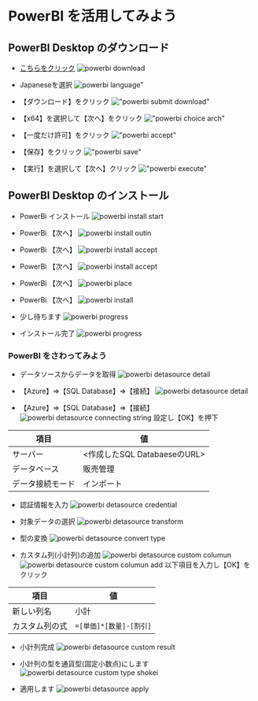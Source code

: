 # PowerBI を活用してみよう

## PowerBI Desktop のダウンロード
- [こちらをクリック][1]
![powerbi download](images/powerbi-download-page.png "powerbi donwload")

- Japaneseを選択
![powerbi language"](images/powerbi-download-page-choice-language.png "powerbi language")

- 【ダウンロード】をクリック
!["powerbi submit download"](images/powerbi-download-submit.png "powerbi submit download")


- 【x64】を選択して【次へ】をクリック
!["powerbi choice arch"](images/powerbi-download-choice-arch.png "powerbi choice arch")

- 【一度だけ許可】をクリック
!["powerbi accept"](images/powerbi-download-accept.png "powerbi accept")


- 【保存】をクリック
!["powerbi save"](images/powerbi-download-save.png "powerbi save")


- 【実行】を選択して【次へ】クリック
!["powerbi execute"](images/powerbi-download-execute.png "powerbi execute")

## PowerBI Desktop のインストール
- PowerBi インストール
![powerbi install start](images/powerbi-install-start.png "powerbi install start")

- PowerBi 【次へ】
![powerbi install outin](images/powerbi-install-outin.png "powerbi install stoutin")

- PowerBi 【次へ】
![powerbi install accept](images/powerbi-install-accept.png "powerbi install accept")

- PowerBi 【次へ】
![powerbi install accept](images/powerbi-install-accept.png "powerbi install accept")

- PowerBi 【次へ】
![powerbi place](images/powerbi-install-place.png "powerbi place")

- PowerBi 【次へ】
![powerbi install](images/powerbi-install-do.png "powerbi install")

- 少し待ちます
![powerbi progress](images/powerbi-install-progress.png "powerbi progress")

- インストール完了
![powerbi progress](images/powerbi-install-complete.png "powerbi progress")

### PowerBI をさわってみよう
- データソースからデータを取得
![powerbi detasource detail](images/powerbi-datasource-detail.png "powerbi detasource detail")

- 【Azure】⇒【SQL Database】⇒【接続】
![powerbi detasource detail](images/powerbi-datasource-az-sqldb.png "powerbi detasource detail")

- 【Azure】⇒【SQL Database】⇒【接続】
![powerbi detasource connecting string](images/powerbi-datasource-connecting-string.png "powerbi detasource connecting string")
設定し【OK】を押下

|項目|値|
|----|----|
|サーバー|<作成したSQL DatabaeseのURL>|
|データベース|販売管理|
|データ接続モード|インポート|

- 認証情報を入力
![powerbi detasource credential](images/powerbi-datasource-credential.png "powerbi detasource credential")

- 対象データの選択
![powerbi detasource transform](images/powerbi-datasource-transform.png "powerbi detasource transform")


- 型の変換
![powerbi detasource convert type](images/powerbi-datasource-convert-type.png "powerbi detasource convert type")

- カスタム列(小計列)の追加
![powerbi detasource custom columun](images/powerbi-datasource-custom-col.png "powerbi detasource custom columun")
![powerbi detasource custom columun add](images/powerbi-datasource-custom-col-add.png "powerbi detasource custom columun add")
以下項目を入力し【OK】をクリック

|項目|値|
|----|----|
|新しい列名|小計|
|カスタム列の式|```=[単価]*[数量]-[割引]```|

- 小計列完成
![powerbi detasource custom result](images/powerbi-datasource-custom-col-result.png "powerbi detasource custom columun result")

- 小計列の型を通貨型(固定小数点)にします
![powerbi detasource custom type shokei](images/powerbi-datasource-convert-type-shokei.png "powerbi detasource custom type shokei")

- 適用します
![powerbi detasource apply](images/powerbi-datasource-apply.png "powerbi detasource custom apply")


[1]:https://powerbi.microsoft.com/ja-jp/downloads/